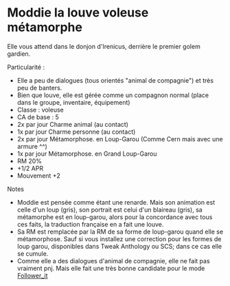 # Moddie la louve voleuse métamorphe

Elle vous attend dans le donjon d'Irenicus, derrière le premier golem gardien.

Particularité :
- Elle a peu de dialogues (tous orientés "animal de compagnie") et très peu de banters.
- Bien que louve, elle est gérée comme un compagnon normal (place dans le groupe, inventaire, équipement)
- Classe : voleuse
- CA de base : 5
- 2x par jour Charme animal (au contact)
- 1x par jour Charme personne (au contact)
- 2x par jour Métamorphose. en Loup-Garou (Comme Cern mais avec une armure ^^)
- 1x par jour Métamorphose. en Grand Loup-Garou
- RM 20%
- +1/2 APR
- Mouvement +2

Notes 
- Moddie est pensée comme étant une renarde. Mais son animation est celle d'un loup (gris), son portrait est celui d'un blaireau (gris), sa métamorphe est en loup-garou, alors pour la concordance avec tous ces faits, la traduction française en a fait une louve.
- Sa RM est remplacée par la RM de sa forme de loup-garou quand elle se métamorphose. Sauf si vous installez une correction pour les formes de loup garou, disponibles dans Tweak Anthology ou SCS; dans ce cas elle se cumule.
- Comme elle a des dialogues d'animal de compagnie, elle ne fait pas vraiment pnj. Mais elle fait une très bonne candidate pour le mode <a href=https://github.com/Deratiseur/Follower_It>Follower_it</a>  
